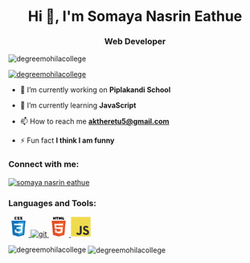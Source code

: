 <h1 align="center">Hi 👋, I'm Somaya Nasrin Eathue</h1>
<h3 align="center">Web Developer</h3>

<p align="left"> <img src="https://komarev.com/ghpvc/?username=degreemohilacollege&label=Profile%20views&color=0e75b6&style=flat" alt="degreemohilacollege" /> </p>

<p align="left"> <a href="https://github.com/ryo-ma/github-profile-trophy"><img src="https://github-profile-trophy.vercel.app/?username=degreemohilacollege" alt="degreemohilacollege" /></a> </p>

- 🔭 I’m currently working on **Piplakandi School**

- 🌱 I’m currently learning **JavaScript**

- 📫 How to reach me **aktheretu5@gmail.com**

- ⚡ Fun fact **I think I am funny**

<h3 align="left">Connect with me:</h3>
<p align="left">
<a href="https://fb.com/somaya nasrin eathue" target="blank"><img align="center" src="https://raw.githubusercontent.com/rahuldkjain/github-profile-readme-generator/master/src/images/icons/Social/facebook.svg" alt="somaya nasrin eathue" height="30" width="40" /></a>
</p>

<h3 align="left">Languages and Tools:</h3>
<p align="left"> <a href="https://www.w3schools.com/css/" target="_blank" rel="noreferrer"> <img src="https://raw.githubusercontent.com/devicons/devicon/master/icons/css3/css3-original-wordmark.svg" alt="css3" width="40" height="40"/> </a> <a href="https://git-scm.com/" target="_blank" rel="noreferrer"> <img src="https://www.vectorlogo.zone/logos/git-scm/git-scm-icon.svg" alt="git" width="40" height="40"/> </a> <a href="https://www.w3.org/html/" target="_blank" rel="noreferrer"> <img src="https://raw.githubusercontent.com/devicons/devicon/master/icons/html5/html5-original-wordmark.svg" alt="html5" width="40" height="40"/> </a> <a href="https://developer.mozilla.org/en-US/docs/Web/JavaScript" target="_blank" rel="noreferrer"> <img src="https://raw.githubusercontent.com/devicons/devicon/master/icons/javascript/javascript-original.svg" alt="javascript" width="40" height="40"/> </a> </p>

<p><img align="left" src="https://github-readme-stats.vercel.app/api/top-langs?username=degreemohilacollege&show_icons=true&locale=en&layout=compact" alt="degreemohilacollege" /></p>

<p>&nbsp;<img align="center" src="https://github-readme-stats.vercel.app/api?username=degreemohilacollege&show_icons=true&locale=en" alt="degreemohilacollege" /></p>

